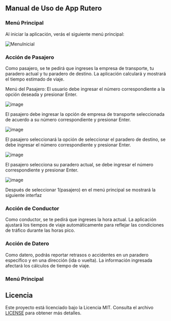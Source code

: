 ## Manual de Uso de App Rutero

### Menú Principal

Al iniciar la aplicación, verás el siguiente menú principal:


![MenuInicial](https://github.com/dev1lsen/RuteroApp/assets/113808647/03d88d58-ef0f-48d0-8581-5f7b348dcff4)

### Acción de Pasajero

Como pasajero, se te pedirá que ingreses la empresa de transporte, tu paradero actual y tu paradero de destino. La aplicación calculará y mostrará el tiempo estimado de viaje.

Menú del Pasajero: El usuario debe ingresar el número correspondiente a la opción deseada y presionar Enter.

![image](https://github.com/dev1lsen/RuteroApp/assets/113808647/cc32c15a-8a4a-44af-8160-222c46fe72a8)

El pasajero debe ingresar la opción de empresa de transporte seleccionada de acuerdo a su número correspondiente y presionar Enter.

![image](https://github.com/dev1lsen/RuteroApp/assets/113808647/3088b4a3-d1a8-49b1-8963-31e2a218ad5d)

El pasajero seleccionará la opción de seleccionar el paradero de destino, se debe ingresar el número correspondiente y presionar Enter.

![image](https://github.com/dev1lsen/RuteroApp/assets/113808647/830c7a79-736f-44e6-bc08-b781c48b554d)

El pasajero selecciona su paradero actual, se debe ingresar el número correspondiente y presionar Enter.

![image](https://github.com/dev1lsen/RuteroApp/assets/113808647/74bb5419-92b8-46aa-8e1b-190ff7d4769c)

Después de seleccionar 1(pasajero) en el menú principal se mostrará la siguiente interfaz



### Acción de Conductor

Como conductor, se te pedirá que ingreses la hora actual. La aplicación ajustará los tiempos de viaje automáticamente para reflejar las condiciones de tráfico durante las horas pico.

### Acción de Datero

Como datero, podrás reportar retrasos o accidentes en un paradero específico y en una dirección (ida o vuelta). La información ingresada afectará los cálculos de tiempo de viaje.

### Menú Principal



## Licencia

Este proyecto está licenciado bajo la Licencia MIT. Consulta el archivo [LICENSE](LICENSE) para obtener más detalles.
